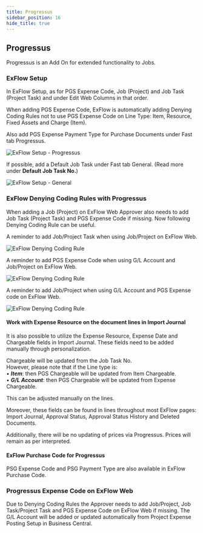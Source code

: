 ```yaml
---
title: Progressus
sidebar_position: 16
hide_title: true
---
```

## Progressus

Progressus is an Add On for extended functionality to Jobs.

### ExFlow Setup

In ExFlow Setup, as for PGS Expense Code, Job (Project) and Job Task
(Project Task) and under Edit Web Columns in that order.

When adding PGS Expense Code, ExFlow is automatically adding Denying
Coding Rules not to use PGS Expense Code on Line Type: Item, Resource,
Fixed Assets and Charge (Item).

Also add PGS Expense Payment Type for Purchase Documents under Fast tab
Progressus.

![ExFlow Setup - Progressus](@site/static/img/media/exflow-setup-progressus-001.png)

If possible, add a Default Job Task under Fast tab General. (Read more
under **Default Job Task No.**)

![ExFlow Setup - General](@site/static/img/media/exflow-setup-general-005.png)

### ExFlow Denying Coding Rules with Progressus

When adding a Job (Project) on ExFlow Web Approver also needs to add Job
Task (Project Task) and PGS Expense Code if missing. Now following
Denying Coding Rule can be useful.

A reminder to add Job/Project Task when using Job/Project on ExFlow Web.

![ExFlow Denying Coding Rule](@site/static/img/media/image371.png)

A reminder to add PGS Expense Code when using G/L Account and
Job/Project on ExFlow Web.

![ExFlow Denying Coding Rule](@site/static/img/media/image372.png)

A reminder to add Job/Project when using G/L Account and PGS Expense
code on ExFlow Web.

![ExFlow Denying Coding Rule](@site/static/img/media/image373.png)

#### Work with Expense Resource on the document lines in Import Journal 
It is also possible to utilize the Expense Resource, Expense Date and Chargeable fields in Import Journal. These fields need to be added manually through personalization. 

Chargeable will be updated from the Job Task No. <br/>
However, please note that if the Line type is:<br/>
•	***Item***: then PGS Chargeable will be updated from Item Chargeable. <br/>
•	***G/L Account***: then PGS Chargeable will be updated from Expense Chargeable. <br/>

This can be adjusted manually on the lines. <br/>

Moreover, these fields can be found in lines throughout most ExFlow pages: Import Journal, Approval Status, Approval Status History and Deleted Documents.

Additionally, there will be no updating of prices via Progressus. Prices will remain as per interpreted.


#### ExFlow Purchase Code for Progressus

PSG Expense Code and PSG Payment Type are also available in ExFlow Purchase Code. 

### Progressus Expense Code on ExFlow Web

Due to Denying Coding Rules the Approver needs to add Job/Project, Job
Task/Project Task and PGS Expense Code on ExFlow Web if missing. The G/L
Account will be added or updated automatically from Project Expense
Posting Setup in Business Central.

